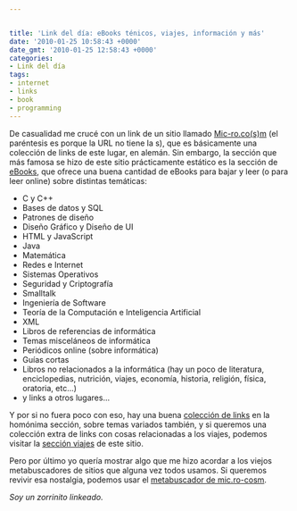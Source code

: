 ```yaml
---


title: 'Link del día: eBooks ténicos, viajes, información y más'
date: '2010-01-25 10:58:43 +0000'
date_gmt: '2010-01-25 12:58:43 +0000'
categories:
- Link del día
tags:
- internet
- links
- book
- programming
---
```



De casualidad me crucé con un link de un sitio llamado [Mic-ro.co(s)m](http://mic-ro.com/) (el paréntesis es porque la URL no tiene la s), que es básicamente una colección de links de este lugar, en alemán. Sin embargo, la sección que más famosa se hizo de este sitio prácticamente estático es la sección de [eBooks](http://mic-ro.com/informatik/ebooks.html), que ofrece una buena cantidad de eBooks para bajar y leer (o para leer online) sobre distintas temáticas:

- C y C++
- Bases de datos y SQL
- Patrones de diseño
- Diseño Gráfico y Diseño de UI
- HTML y JavaScript
- Java
- Matemática
- Redes e Internet
- Sistemas Operativos
- Seguridad y Criptografía
- Smalltalk
- Ingeniería de Software
- Teoría de la Computación e Inteligencia Artificial
- XML
- Libros de referencias de informática
- Temas misceláneos de informática
- Periódicos online (sobre informática)
- Guías cortas
- Libros no relacionados a la informática (hay un poco de literatura, enciclopedias, nutrición, viajes, economía, historia, religión, física, oratoria, etc...)
- y links a otros lugares...

Y por si no fuera poco con eso, hay una buena [colección de links](http://mic-ro.com/links/index.html) en la homónima sección, sobre temas variados también, y si queremos una colección extra de links con cosas relacionadas a los viajes, podemos visitar la [sección viajes](http://mic-ro.com/aktuell/airlines.html) de este sitio.

Pero por último yo quería mostrar algo que me hizo acordar a los viejos metabuscadores de sitios que alguna vez todos usamos. Si queremos revivir esa nostalgia, podemos usar el [metabuscador de mic.ro-cosm](http://mic-ro.com/suche/index.html).

_Soy un zorrinito linkeado._
